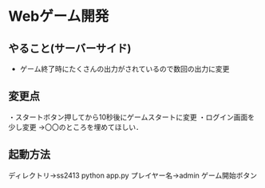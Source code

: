 # Webゲーム開発

## やること(サーバーサイド)
- ゲーム終了時にたくさんの出力がされているので数回の出力に変更

## 変更点
・スタートボタン押してから10秒後にゲームスタートに変更
・ログイン画面を少し変更
→〇〇のところを埋めてほしい．


## 起動方法
ディレクトリ→ss2413
python app.py
プレイヤー名→admin
ゲーム開始ボタン


